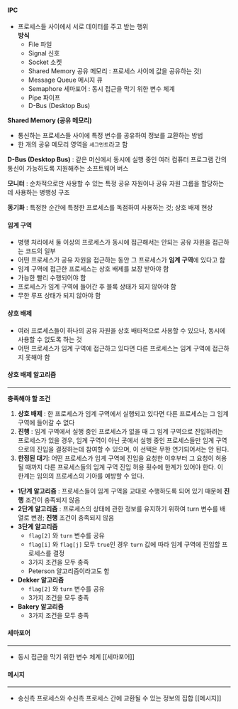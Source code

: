 #### IPC
- 프로세스들 사이에서 서로 데이터를 주고 받는 행위  
    **방식**
    - File 파일
    - Signal 신호
    - Socket 소켓
    - Shared Memory 공유 메모리 : 프로세스 사이에 값을 공유하는 것)
    - Message Queue 메시지 큐
    - Semaphore 세마포어 : 동시 접근을 막기 위한 변수 체계
    - Pipe 파이프
    - D-Bus (Desktop Bus)

**Shared Memory (공유 메모리)**
- 통신하는 프로세스들 사이에 특정 변수를 공유하여 정보를 교환하는 방법
- 한 개의 공유 메모리 영역을 `세그먼트`라고 함

**D-Bus (Desktop Bus)** : 같은 머신에서 동시에 실행 중인 여러 컴퓨터 프로그램 간의 통신이 가능하도록 지원해주는 소프트웨어 버스

**모니터** : 순차적으로만 사용할 수 있는 특정 공유 자원이나 공유 자원 그룹을 할당하는 데 사용하는 병행성 구조

**동기화** : 특정한 순간에 특정한 프로세스를 독점하여 사용하는 것; 상호 배제 현상

#### 임계 구역
- 병행 처리에서 둘 이상의 프로세스가 동시에 접근해서는 안되는 공유 자원을 접근하는 코드의 일부
- 어떤 프로세스가 공유 자원을 접근하는 동안 그 프로세스가 **임계 구역**에 있다고 함
- 임계 구역에 접근한 프로세스는 상호 배제를 보장 받아야 함
- 가능한 빨리 수행되어야 함
- 프로세스가 임계 구역에 들어간 후 블록 상태가 되지 않아야 함
- 무한 루프 상태가 되지 않아야 함

#### 상호 배제
- 여러 프로세스들이 하나의 공유 자원을 상호 배타적으로 사용할 수 있으나, 동시에 사용할 수 없도록 하는 것
- 어떤 프로세스가 임계 구역에 접근하고 있다면 다른 프로세스는 임계 구역에 접근하지 못해야 함

#### 상호 배제 알고리즘
---
**충족해야 할 조건**
1. **상호 배제** : 한 프로세스가 임계 구역에서 실행되고 있다면 다른 프로세스는 그 임계 구역에 들어갈 수 없다
2. **진행** : 임계 구역에서 실행 중인 프로세스가 없을 때 그 임계 구역으로 진입하려는 프로세스가 있을 경우, 임계 구역이 아닌 곳에서 실행 중인 프로세스들만 임계 구역으로의 진입을 결정하는데 참여할 수 있으며, 이 선택은 무한 연기되어서는 안 된다.
3. **한정된 대기**: 어떤 프로세스가 임계 구역에 진입을 요청한 이후부터 그 요청이 허용될 때까지 다른 프로세스들의 임계 구역 진입 허용 횟수에 한계가 있어야 한다. 이 한계는 임의의 프로세스의 기아를 예방할 수 있다.

- **1단계 알고리즘** : 프로세스들이 임계 구역을 교대로 수행하도록 되어 있기 때문에 **진행** 조건이 충족되지 않음
- **2단계 알고리즘** : 프로세스의 상태에 관한 정보를 유지하기 위하여 turn 변수를 배열로 변경; **진행** 조건이 충족되지 않음
- **3단계 알고리즘**
	- `flag[2]` 와 `turn` 변수를 공유
	- `flag[i]` 와 `flag[j]` 모두 `true`인 경우 `turn` 값에 따라 임계 구역에 진입할 프로세스를 결정
	- 3가지 조건을 모두 충족
	- Peterson 알고리즘이라고도 함
- **Dekker 알고리즘**
	- `flag[2]` 와 `turn` 변수를 공유
	- 3가지 조건을 모두 충족
- **Bakery 알고리즘**
	- 3가지 조건을 모두 충족

#### 세마포어
---
- 동시 접근을 막기 위한 변수 체계
[[세마포어]]

#### 메시지
---
- 송신측 프로세스와 수신측 프로세스 간에 교환될 수 있는 정보의 집합
[[메시지]]